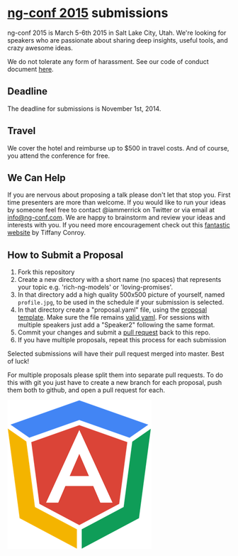 # [ng-conf 2015](http://ng-conf.org/) submissions

ng-conf 2015 is March 5-6th 2015 in Salt Lake City, Utah. 
We're looking for speakers who are passionate about sharing deep insights, useful tools, and crazy awesome ideas.


We do not tolerate any form of harassment. See our code of conduct document [here](http://www.ng-conf.org/2014/public/downloads/anti-harassment.pdf).

## Deadline

The deadline for submissions is November 1st, 2014.

## Travel

We cover the hotel and reimburse up to $500 in travel costs. And of course, you attend the conference for free.

## We Can Help

If you are nervous about proposing a talk please don't let that stop you. First time presenters are more than welcome. If you would like to run your ideas by someone feel free to contact @iammerrick on Twitter or via email at info@ng-conf.com. We are happy to brainstorm and review your ideas and interests with you. If you need more encouragement check out this [fantastic website](http://weareallaweso.me/) by Tiffany Conroy.

## How to Submit a Proposal

1. Fork this repository
2. Create a new directory with a short name (no spaces) that represents your topic e.g. 'rich-ng-models' or 'loving-promises'.
3. In that directory add a high quality 500x500 picture of yourself, named `profile.jpg`, to be used in the schedule if your submission is selected.
4. In that directory create a "proposal.yaml" file, using the [proposal template](./template/proposal.yaml).
   Make sure the file remains [valid yaml](http://yamllint.com/).
   For sessions with multiple speakers just add a "Speaker2" following the same format.
5. Commit your changes and submit a [pull request](https://help.github.com/articles/creating-a-pull-request) back to this repo.
6. If you have multiple proposals, repeat this process for each submission

Selected submissions will have their pull request merged into master. Best of luck!

For multiple proposals please split them into separate pull requests. To do this with git you just have to create a new branch for each proposal, push them both to github, and open a pull request for each.

![](./logo.png)

